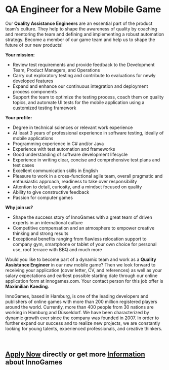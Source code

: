 # QA Engineer for a New Mobile Game

Our __Quality Assistance Engineers__ are an essential part of the product team's culture. They help to shape the awareness of quality by coaching and mentoring the team and defining and implementing a robust automation strategy. Become a member of our game team and help us to shape the future of our new products!  
  

__Your mission:__&nbsp;

*   Review test requirements and provide feedback to the&nbsp;Development Team, Product Managers, and Operations
*   Carry out exploratory testing and contribute to evaluations for newly developed features
*   Expand and enhance our continuous integration and deployment process components
*   Support the team to optimize the testing process, coach them on quality topics, and automate UI tests for the mobile application using a customized testing framework

__Your profile:__&nbsp;

*   Degree&nbsp;in technical sciences or relevant work experience
*   At least 3 years of professional experience in software testing, ideally of mobile applications
*   Programming experience in C\# and/or Java
*   Experience with test automation and frameworks
*   Good understanding of software development lifecycle
*   Experience in writing clear, concise and comprehensive test plans and test cases
*   Excellent communication skills in English
*   Pleasure to work in a cross-functional agile team, overall pragmatic and enthusiastic approach, readiness to take over responsibility
*   Attention to detail, curiosity, and a mindset focused on quality
*   Ability to give constructive feedback
*   Passion for computer games

  

__Why join us?&nbsp;__

*   Shape the success story of InnoGames with a great team of driven experts in an international culture
*   Competitive compensation and an atmosphere to empower creative thinking and strong results
*   Exceptional benefits ranging from flawless relocation support to company gym, smartphone or tablet of your own choice for personal use, roof terrace with BBQ and much more

  
Would you like to become part of a dynamic team and work as a __Quality Assistance Engineer__&nbsp;in our new mobile game? Then we look forward to receiving your application (cover letter, CV, and references) as well as your salary expectations and earliest possible starting date through our online application form at innogames.com. Your contact person for this job offer is __Maximilian Kaeding__.  
   
InnoGames, based in Hamburg, is one of the leading developers and publishers of online games with more than 200 million registered players around the world. Currently, more than 400 people from 30 nations are working in Hamburg and Düsseldorf. We have been characterized by dynamic growth ever since the company was founded in 2007. In order to further expand our success and to realize new projects, we are constantly looking for young talents, experienced professionals, and creative thinkers.

&nbsp;

## [Apply Now](http://app.jobvite.com/CompanyJobs/Careers.aspx?c=qyy9VfwU&j=oR076fwO&k=Apply&__jvst=Job+Board&i__jvsd=github_jobs_repo) directly or get more [Information](https://www.innogames.com/career/detail/job/qa-engineer-for-a-new-mobile-game/?s=github_jobs_repo) about InnoGames